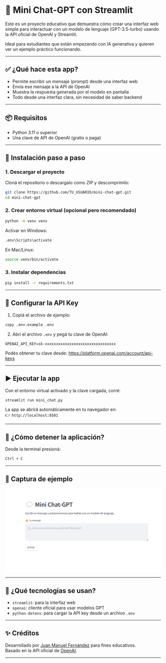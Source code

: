 # 💬 Mini Chat-GPT con Streamlit

Este es un proyecto educativo que demuestra cómo crear una interfaz web simple para interactuar con un modelo de lenguaje (GPT-3.5-turbo) usando la API oficial de OpenAI y Streamlit.

Ideal para estudiantes que están empezando con IA generativa y quieren ver un ejemplo práctico funcionando.

---

## ✅ ¿Qué hace esta app?

- Permite escribir un mensaje (prompt) desde una interfaz web
- Envía ese mensaje a la API de OpenAI
- Muestra la respuesta generada por el modelo en pantalla
- Todo desde una interfaz clara, sin necesidad de saber backend

---

## 📦 Requisitos

- Python 3.11 o superior
- Una clave de API de OpenAI (gratis o paga)

---

## 🚀 Instalación paso a paso

### 1. Descargar el proyecto

Cloná el repositorio o descargalo como ZIP y descomprimilo:

```bash
git clone https://github.com/TU_USUARIO/mini-chat-gpt.git
cd mini-chat-gpt
```

### 2. Crear entorno virtual (opcional pero recomendado)

```bash
python -m venv venv
```

Activar en Windows:

```bash
.env\Scripts\activate
```

En Mac/Linux:

```bash
source venv/bin/activate
```

### 3. Instalar dependencias

```bash
pip install -r requirements.txt
```

---

## 🔐 Configurar la API Key

1. Copiá el archivo de ejemplo:

```bash
copy .env.example .env
```

2. Abrí el archivo `.env` y pegá tu clave de OpenAI:

```env
OPENAI_API_KEY=sk-xxxxxxxxxxxxxxxxxxxxxxxxxxxxxxxx
```

Podés obtener tu clave desde: https://platform.openai.com/account/api-keys

---

## ▶️ Ejecutar la app

Con el entorno virtual activado y la clave cargada, corré:

```bash
streamlit run mini_chat.py
```

La app se abrirá automáticamente en tu navegador en:  
👉 `http://localhost:8501`

---

## 🛑 ¿Cómo detener la aplicación?

Desde la terminal presioná:

```bash
Ctrl + C
```

---

## 📸 Captura de ejemplo

![mini-chat](docs/captura_ejemplo.png)

---

## 🧠 ¿Qué tecnologías se usan?

- `streamlit`: para la interfaz web
- `openai`: cliente oficial para usar modelos GPT
- `python-dotenv`: para cargar la API key desde un archivo `.env`

---

## ✨ Créditos

Desarrollado por [Juan Manuel Fernández](https://github.com/jumafernandez) para fines educativos.  
Basado en la API oficial de [OpenAI](https://platform.openai.com/).

---
